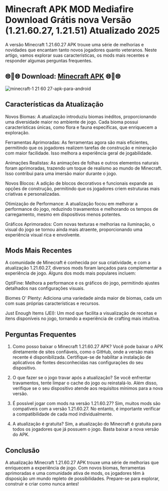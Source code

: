 # Minecraft APK MOD Mediafire Download Grátis nova Versão (1.21.60.27, 1.21.51) Atualizado 2025
A versão Minecraft 1.21.60.27 APK trouxe uma série de melhorias e novidades que encantam tanto novos jogadores quanto veteranos. Neste artigo, vamos explorar suas características, os mods mais recentes e responder algumas perguntas frequentes.
## 🌐🔗🌐 Download: [Minecraft APK](https://apksil.com/minecraft-1-21-60-27-apk) 🌐🔗🌐
![minecraft-1 21 60 27-apk-para-android](https://github.com/user-attachments/assets/b1edb729-3b8e-461d-a5c5-1143fcb938c4)

## Características da Atualização
Novos Biomas: A atualização introduziu biomas inéditos, proporcionando uma diversidade maior no ambiente de jogo. Cada bioma possui características únicas, como flora e fauna específicas, que enriquecem a exploração.

Ferramentas Aprimoradas: As ferramentas agora são mais eficientes, permitindo que os jogadores realizem tarefas de construção e mineração com maior facilidade. Isso melhora a experiência geral de jogabilidade.

Animações Realistas: As animações de folhas e outros elementos naturais foram aprimoradas, trazendo um toque de realismo ao mundo de Minecraft. Isso contribui para uma imersão maior durante o jogo.

Novos Blocos: A adição de blocos decorativos e funcionais expande as opções de construção, permitindo que os jogadores criem estruturas mais criativas e personalizadas.

Otimização de Performance: A atualização focou em melhorar a performance do jogo, reduzindo travamentos e melhorando os tempos de carregamento, mesmo em dispositivos menos potentes.

Gráficos Aprimorados: Com novas texturas e melhorias na iluminação, o visual do jogo se tornou ainda mais atraente, proporcionando uma experiência visual rica e envolvente.

## Mods Mais Recentes
A comunidade de Minecraft é conhecida por sua criatividade, e com a atualização 1.21.60.27, diversos mods foram lançados para complementar a experiência de jogo. Alguns dos mods mais populares incluem:

OptiFine: Melhora a performance e os gráficos do jogo, permitindo ajustes detalhados nas configurações visuais.

Biomes O' Plenty: Adiciona uma variedade ainda maior de biomas, cada um com suas próprias características e recursos.

Just Enough Items (JEI): Um mod que facilita a visualização de receitas e itens disponíveis no jogo, tornando a experiência de crafting mais intuitiva.

## Perguntas Frequentes
1. Como posso baixar o Minecraft 1.21.60.27 APK?
Você pode baixar o APK diretamente de sites confiáveis, como o GitHub, onde a versão mais recente é disponibilizada. Certifique-se de habilitar a instalação de aplicativos de fontes desconhecidas nas configurações do seu dispositivo.

2. O que fazer se o jogo travar após a atualização?
Se você enfrentar travamentos, tente limpar o cache do jogo ou reinstalá-lo. Além disso, verifique se o seu dispositivo atende aos requisitos mínimos para a nova versão.

3. É possível jogar com mods na versão 1.21.60.27?
Sim, muitos mods são compatíveis com a versão 1.21.60.27. No entanto, é importante verificar a compatibilidade de cada mod individualmente.

4. A atualização é gratuita?
Sim, a atualização do Minecraft é gratuita para todos os jogadores que já possuem o jogo. Basta baixar a nova versão do APK.

## Conclusão
A atualização Minecraft 1.21.60.27 APK trouxe uma série de melhorias que enriquecem a experiência de jogo. Com novos biomas, ferramentas aprimoradas e uma comunidade ativa de mods, os jogadores têm à disposição um mundo repleto de possibilidades. Prepare-se para explorar, construir e criar como nunca antes!

